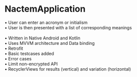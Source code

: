 # NactemApplication
•	User can enter an acronym or initialism<br />
•	User is then presented with a list of corresponding meanings<br />
<br />
•	Written in Native Android and Kotlin<br />
•	Uses MVVM architecture and Data binding<br />
•	Retrofit<br />
•	Basic testcases added<br />
•	Error cases<br />
•	Limit non-encrypted API<br />
•	RecyclerViews for results (vertical) and variation (horizontal)<br />
